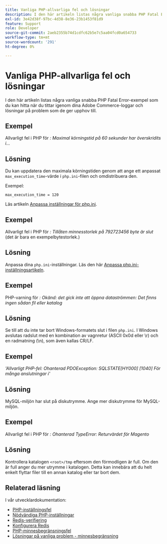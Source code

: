 ```yaml
---
title: Vanliga PHP-allvarliga fel och lösningar
description: I den här artikeln listas några vanliga snabba PHP Fatal Error-exempel som du kan hitta när du tittar igenom dina Adobe Commerce-loggar och lösningar på problem som de ger upphov till.
exl-id: 3e42d38f-97bc-4d38-8e36-23b1453f81d9
feature: Support
role: Developer
source-git-commit: 2aeb2355b74d1cdfc62b5e7c5aa04fcd0a654733
workflow-type: tm+mt
source-wordcount: '291'
ht-degree: 0%

---
```


# Vanliga PHP-allvarliga fel och lösningar

I den här artikeln listas några vanliga snabba PHP Fatal Error-exempel som du kan hitta när du tittar igenom dina Adobe Commerce-loggar och lösningar på problem som de ger upphov till.

## Exempel

Allvarligt fel i PHP för *: Maximal körningstid på 60 sekunder har överskridits i...*

## Lösning

Du kan uppdatera den maximala körningstiden genom att ange ett anpassat `max_execution_time`-värde i `php.ini`-filen och omdistribuera den.

Exempel:

`max_execution_time = 120`

Läs artikeln [Anpassa inställningar för php.ini](https://experienceleague.adobe.com/en/docs/commerce-cloud-service/user-guide/configure/app/php-settings).

## Exempel

Allvarligt fel i PHP för *: Tillåten minnesstorlek på 792723456 byte är slut* (det är bara en exempelbytestorlek.)

## Lösning

Anpassa dina `php.ini`-inställningar. Läs den här [Anpassa php.ini-inställningsartikeln](https://experienceleague.adobe.com/en/docs/commerce-cloud-service/user-guide/configure/app/php-settings).

## Exempel

PHP-varning för *: Okänd: det gick inte att öppna dataströmmen: Det finns ingen sådan fil eller katalog*

## Lösning

Se till att du inte tar bort Windows-formatets slut i filen `php.ini`. I Windows avslutas radslut med en kombination av vagnretur (ASCII 0x0d eller \r) och en radmatning (\n), som även kallas CR/LF.

## Exempel

*&#39;Allvarligt PHP-fel: Ohanterad PDOException: SQLSTATE\[HY000\] \[1040\] För många anslutningar i&#39;*

## Lösning

MySQL-miljön har slut på diskutrymme. Ange mer diskutrymme för MySQL-miljön.

## Exempel

Allvarligt fel i PHP för *: Ohanterad TypeError: Returvärdet för Magento*

## Lösning

Kontrollera katalogen `<root>/tmp` eftersom den förmodligen är full. Om den är full anger du mer utrymme i katalogen. Detta kan innebära att du helt enkelt flyttar filer till en annan katalog eller tar bort dem.

## Relaterad läsning

I vår utvecklardokumentation:

* [PHP-inställningsfel](https://experienceleague.adobe.com/en/docs/commerce-knowledge-base/kb/troubleshooting/overview)
* [Nödvändiga PHP-inställningar](https://experienceleague.adobe.com/en/docs/commerce-operations/installation-guide/prerequisites/php-settings)
* [Redis-verifiering](https://experienceleague.adobe.com/en/docs/commerce-operations/configuration-guide/cache/redis/redis-session#verify-redis-connection)
* [Konfigurera Redis](https://experienceleague.adobe.com/en/docs/commerce-operations/configuration-guide/cache/redis/config-redis)
* [PHP-minnesbegränsningsfel](https://experienceleague.adobe.com/en/docs/commerce-knowledge-base/kb/troubleshooting/overview)
* [Lösningar på vanliga problem - minnesbegränsning](https://developer.adobe.com/commerce/testing/guide/unit/command-line/#solutions-to-common-problems)
